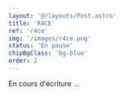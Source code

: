 ```yaml
---
layout: '@/layouts/Post.astro'
title: 'R4CE'
ref: 'r4ce'
img: '/images/r4ce.png'
status: 'En pause'
chipBgClass: 'bg-blue'
order: 2
---
```


En cours d'écriture ...
